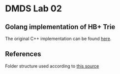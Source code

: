 # DMDS Lab 02

## Golang implementation of HB+ Trie
The original C++ implementation can be found [here](https://github.com/couchbase/forestdb).
## References
Folder structure used according to [this source](https://dev.to/jinxankit/go-project-structure-and-guidelines-4ccm)
